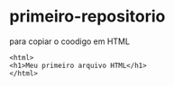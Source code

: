 # primeiro-repositorio
para copiar o coodigo em HTML
```
<html>
<h1>Meu primeiro arquivo HTML</h1>
</html>
```
